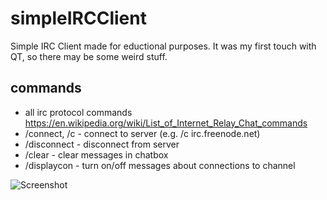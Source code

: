 # simpleIRCClient
Simple IRC Client made for eductional purposes. It was my first touch with QT, so there may be some weird stuff.

## commands
- all irc protocol commands https://en.wikipedia.org/wiki/List_of_Internet_Relay_Chat_commands
- /connect, /c - connect to server (e.g. /c irc.freenode.net)
- /disconnect - disconnect from server
- /clear - clear messages in chatbox
- /displaycon - turn on/off messages about connections to channel

![Screenshot](https://i.imgur.com/yOP2g8f.png)

